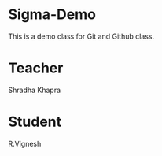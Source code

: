 # Sigma-Demo
This is a demo class for Git and Github class.

# Teacher 
Shradha Khapra

# Student
R.Vignesh



